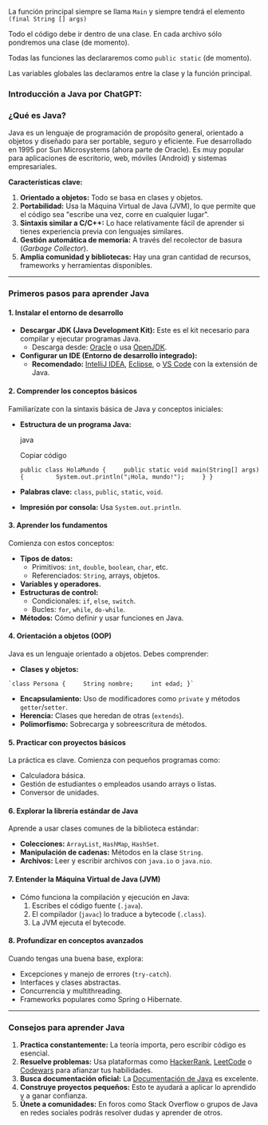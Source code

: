 La función principal siempre se llama `Main` y siempre tendrá el elemento `(final String [] args)`

Todo el código debe ir dentro de una clase.
En cada archivo sólo pondremos una clase (de momento).

Todas las funciones las declararemos como `public static` (de momento).

Las variables globales las declaramos entre la clase y la función principal.


### Introducción a Java por ChatGPT:
### **¿Qué es Java?**

Java es un lenguaje de programación de propósito general, orientado a objetos y diseñado para ser portable, seguro y eficiente. Fue desarrollado en 1995 por Sun Microsystems (ahora parte de Oracle). Es muy popular para aplicaciones de escritorio, web, móviles (Android) y sistemas empresariales.

**Características clave:**

1. **Orientado a objetos:** Todo se basa en clases y objetos.
2. **Portabilidad:** Usa la Máquina Virtual de Java (JVM), lo que permite que el código sea "escribe una vez, corre en cualquier lugar".
3. **Sintaxis similar a C/C++:** Lo hace relativamente fácil de aprender si tienes experiencia previa con lenguajes similares.
4. **Gestión automática de memoria:** A través del recolector de basura (_Garbage Collector_).
5. **Amplia comunidad y bibliotecas:** Hay una gran cantidad de recursos, frameworks y herramientas disponibles.

---

### **Primeros pasos para aprender Java**

#### 1. **Instalar el entorno de desarrollo**

- **Descargar JDK (Java Development Kit):** Este es el kit necesario para compilar y ejecutar programas Java.
    - Descarga desde: [Oracle](https://www.oracle.com/java/technologies/javase-downloads.html) o usa [OpenJDK](https://openjdk.org/).
- **Configurar un IDE (Entorno de desarrollo integrado):**
    - **Recomendado:** [IntelliJ IDEA](https://www.jetbrains.com/idea/), [Eclipse](https://www.eclipse.org/), o [VS Code](https://code.visualstudio.com/) con la extensión de Java.

#### 2. **Comprender los conceptos básicos**

Familiarízate con la sintaxis básica de Java y conceptos iniciales:

- **Estructura de un programa Java:**
    
    java
    
    Copiar código
    
    `public class HolaMundo {     public static void main(String[] args) {         System.out.println("¡Hola, mundo!");     } }`
    
- **Palabras clave:** `class`, `public`, `static`, `void`.
- **Impresión por consola:** Usa `System.out.println`.

#### 3. **Aprender los fundamentos**

Comienza con estos conceptos:

- **Tipos de datos:**
    - Primitivos: `int`, `double`, `boolean`, `char`, etc.
    - Referenciados: `String`, arrays, objetos.
- **Variables y operadores.**
- **Estructuras de control:**
    - Condicionales: `if`, `else`, `switch`.
    - Bucles: `for`, `while`, `do-while`.
- **Métodos:** Cómo definir y usar funciones en Java.

#### 4. **Orientación a objetos (OOP)**

Java es un lenguaje orientado a objetos. Debes comprender:

- **Clases y objetos:**
```
`class Persona {     String nombre;     int edad; }`
```
- **Encapsulamiento:** Uso de modificadores como `private` y métodos `getter`/`setter`.
- **Herencia:** Clases que heredan de otras (`extends`).
- **Polimorfismo:** Sobrecarga y sobreescritura de métodos.

#### 5. **Practicar con proyectos básicos**

La práctica es clave. Comienza con pequeños programas como:

- Calculadora básica.
- Gestión de estudiantes o empleados usando arrays o listas.
- Conversor de unidades.

#### 6. **Explorar la librería estándar de Java**

Aprende a usar clases comunes de la biblioteca estándar:

- **Colecciones:** `ArrayList`, `HashMap`, `HashSet`.
- **Manipulación de cadenas:** Métodos en la clase `String`.
- **Archivos:** Leer y escribir archivos con `java.io` o `java.nio`.

#### 7. **Entender la Máquina Virtual de Java (JVM)**

- Cómo funciona la compilación y ejecución en Java:
    1. Escribes el código fuente (`.java`).
    2. El compilador (`javac`) lo traduce a bytecode (`.class`).
    3. La JVM ejecuta el bytecode.

#### 8. **Profundizar en conceptos avanzados**

Cuando tengas una buena base, explora:

- Excepciones y manejo de errores (`try-catch`).
- Interfaces y clases abstractas.
- Concurrencia y multithreading.
- Frameworks populares como Spring o Hibernate.

---

### **Consejos para aprender Java**

1. **Practica constantemente:** La teoría importa, pero escribir código es esencial.
2. **Resuelve problemas:** Usa plataformas como [HackerRank](https://www.hackerrank.com/), [LeetCode](https://leetcode.com/) o [Codewars](https://www.codewars.com/) para afianzar tus habilidades.
3. **Busca documentación oficial:** La [Documentación de Java](https://docs.oracle.com/en/java/) es excelente.
4. **Construye proyectos pequeños:** Esto te ayudará a aplicar lo aprendido y a ganar confianza.
5. **Únete a comunidades:** En foros como Stack Overflow o grupos de Java en redes sociales podrás resolver dudas y aprender de otros.


